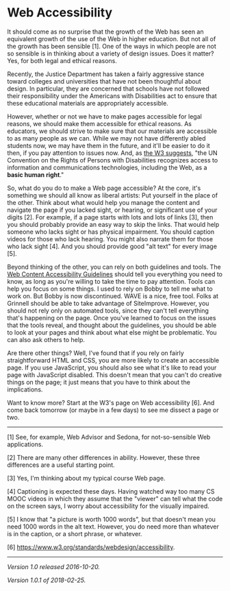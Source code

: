 Web Accessibility
=================

It should come as no surprise that the growth of the Web has seen an
equivalent growth of the use of the Web in higher education.  But not all
of the growth has been sensible [1].  One of the ways in which people
are not so sensible is in thinking about a variety of design issues.
Does it matter?  Yes, for both legal and ethical reasons.

Recently, the Justice Department has taken a fairly aggressive stance
toward colleges and universities that have not been thoughtful about
design.  In particular, they are concerned that schools have not followed
their responsibility under the Americans with Disabilities act to ensure
that these educational materials are appropriately accessible.

However, whether or not we have to make pages accessible for
legal reasons, we should make them accessible for ethical reasons.
As educators, we should strive to make sure that our materials
are accessible to as many people as we can.  While we may not have
differently abled students now, we may have them in the future, and it'll
be easier to do it then, if you pay attention to issues now.  And, as
[the W3 suggests](https://www.w3.org/standards/webdesign/accessibility),
"the UN Convention on the Rights of Persons with Disabilities recognizes
access to information and communications technologies, including the Web,
as a **basic human right**."

So, what do you do to make a Web page accessible?  At the core, it's
something we should all know as liberal artists: Put yourself in the
place of the other.  Think about what would help you manage the content
and navigate the page if you lacked sight, or hearing, or significant use
of your digits [2].  For example, if a page starts with lots and lots of
links [3], then you should probably provide an easy way to skip the links.
That would help someone who lacks sight or has physical impairment.
You should caption videos for those who lack hearing.  You might also
narrate them for those who lack sight [4].  And you should provide
good "alt text" for every image [5].

Beyond thinking of the other, you can rely on both
guidelines and tools.  The [Web Content Accessibility
Guidelines](https://www.w3.org/TR/UNDERSTANDING-WCAG20/) should tell you
everything you need to know, as long as you're willing to take the time
to pay attention.  Tools can help you focus on some things.  I used to
rely on Bobby to tell me what to work on.  But Bobby is now discontinued.
WAVE is a nice, free tool.  Folks at Grinnell should be able to take
advantage of SiteImprove.  However, you should not rely only on automated
tools, since they can't tell everything that's happening on the page.
Once you've learned to focus on the issues that the tools reveal, and
thought about the guidelines, you should be able to look at your pages
and think about what else might be problematic.  You can also ask others
to help.

Are there other things?  Well, I've found that if you rely on fairly
straightforward HTML and CSS, you are more likely to create an accessible
page.  If you use JavaScript, you should also see what it's like to
read your page with JavaScript disabled.  This doesn't mean that you
can't do creative things on the page; it just means that you have to
think about the implications.

Want to know more?  Start at the W3's page on Web accessibility [6].
And come back tomorrow (or maybe in a few days) to see me dissect a
page or two.

---

[1] See, for example, Web Advisor and Sedona, for not-so-sensible Web
applications.

[2] There are many other differences in ability.  However, these three
differences are a useful starting point.

[3] Yes, I'm thinking about my typical course Web page.

[4] Captioning is expected these days.  Having watched way too many CS
MOOC videos in which they assume that the "viewer" can tell what the code
on the screen says, I worry about accessibility for the visually impaired.

[5] I know that "a picture is worth 1000 words", but that doesn't mean
you need 1000 words in the alt text.  However, you do need more than
whatever is in the caption, or a short phrase, or whatever.

[6] <https://www.w3.org/standards/webdesign/accessibility>.

---

*Version 1.0 released 2016-10-20.*

*Version 1.0.1 of 2018-02-25.*
